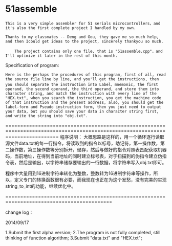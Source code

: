 51assemble
==========

	This is a very simple assembler for 51 serials microcontrollers，and it's also the first complete project I handled by my own.
  
	Thanks to my classmates -- Deng and Gou, they gave me so much help, and then Icould get ideas to the project, sincerely thankyou so much.

        The project contains only one file, that is "51assemble.cpp"，and I'll optimize it later in the rest of this month.


Specification of program:

	Here is the perhaps the procedures of this program, first of all, read the source file line by line, and you'll get the instructions, then you should separate the instruction into Label，mnemonic, the first operand, the second operand, the third operand, and store them into character string, and match the instruction with every line of the "HEX.txt", when you search the instruction, you get the machine code of that instruction and the present address, also, you should get the label-form and Pseudo instruction form, then you just need to output your data, but you should save your data in character string first, and write the string into "obj.txt".
  
  
  
==============================================================================================================================
程序说明：
  大概思路是这样的，用一个循环逐行读取源文件data.txt的每一行指令，将读取到的指令以标号，助记符，第一操作数，第二操作数，第三操作数等分别拆开，储存，然后与做好的指令对照表匹配获取机器码，当前地址，在得到当前地址的同时建立标号表，对于扫描到的伪指令建立伪指令表，然后是输出，以字符串储存要输出的一行数据，将字符串写入obj.txt即可。

  程序中大量用到16进制字符串转化为整数，整数转为16进制字符串等操作，所以，定义专门的转换函数很有必要，而我现在也正在为这个发愁，没有完美的实现string_to_int的功能，继续优化中。




==========================================================================================

change log：

2014/09/17

1.Submit the first alpha version;
2.The program is not fully completed, still thinking of function algorithm;
3.Submit "data.txt" and "HEX.txt";
